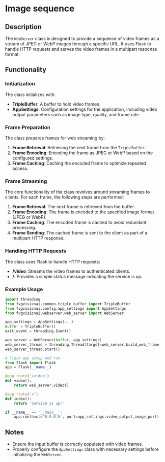 # Image sequence

## Description

The `WebServer` class is designed to provide a sequence of video frames as a stream of JPEG or WebP images through a
specific URL. It uses Flask to handle HTTP requests and serves the video frames in a multipart response format.

## Functionality

### Initialization

The class initializes with:

- **TripleBuffer**: A buffer to hold video frames.
- **AppSettings**: Configuration settings for the application, including video output parameters such as image type,
  quality, and frame rate.

### Frame Preparation

The class prepares frames for web streaming by:

1. **Frame Retrieval**: Retrieving the next frame from the `TripleBuffer`.
2. **Frame Encoding**: Encoding the frame as JPEG or WebP based on the configured settings.
3. **Frame Caching**: Caching the encoded frame to optimize repeated access.

### Frame Streaming

The core functionality of the class revolves around streaming frames to clients. For each frame, the following steps are
performed:

1. **Frame Retrieval**: The next frame is retrieved from the buffer.
2. **Frame Encoding**: The frame is encoded to the specified image format (JPEG or WebP).
3. **Frame Caching**: The encoded frame is cached to avoid redundant processing.
4. **Frame Sending**: The cached frame is sent to the client as part of a multipart HTTP response.

### Handling HTTP Requests

The class uses Flask to handle HTTP requests:

- **/video**: Streams the video frames to authenticated clients.
- **/**: Provides a simple status message indicating the service is up.

### Example Usage

```python
import threading
from fvgvisionai.common.triple_buffer import TripleBuffer
from fvgvisionai.config.app_settings import AppSettings
from fvgvisionai.webserver.web_server import WebServer

app_settings = AppSettings(...)
buffer = TripleBuffer()
exit_event = threading.Event()

web_server = WebServer(buffer, app_settings)
web_server_thread = threading.Thread(target=web_server.build_web_frame, args=(exit_event,))
web_server_thread.start()

# Flask app setup and run
from flask import Flask
app = Flask(__name__)

@app.route('/video')
def video():
    return web_server.video()

@app.route('/')
def index():
    return 'Service is up!'

if __name__ == '__main__':
    app.run(host='0.0.0.0', port=app_settings.video_output_image_port)
```

## Notes

- Ensure the input buffer is correctly populated with video frames.
- Properly configure the `AppSettings` class with necessary settings before initializing the `WebServer`.